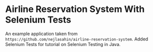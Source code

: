 # Airline Reservation System With Selenium Tests
An example application taken from `https://github.com/nejlasahin/airline-reservation-system`. Added Selenium Tests for tutorial on Selenium Testing in Java.